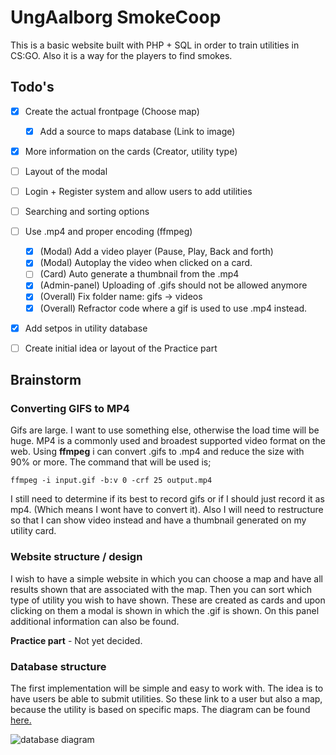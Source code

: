 # UngAalborg SmokeCoop

This is a basic website built with PHP + SQL in order to train utilities in CS:GO. Also it is a way for the players to find smokes.



## Todo's

- [x] Create the actual frontpage (Choose map)
  - [x] Add a source to maps database (Link to image)
- [x] More information on the cards (Creator, utility type)
- [ ] Layout of the modal 
- [ ] Login + Register system and allow users to add utilities
- [ ] Searching and sorting options 
- [ ] Use .mp4 and proper encoding (ffmpeg)
  - [x] (Modal) Add a video player (Pause, Play, Back and forth) 
  - [x] (Modal) Autoplay the video when clicked on a card.
  - [ ] (Card) Auto generate a thumbnail from the .mp4
  - [x] (Admin-panel) Uploading of .gifs should not be allowed anymore
  - [x] (Overall) Fix folder name: gifs -> videos
  - [x] (Overall) Refractor code where a gif is used to use .mp4 instead.
- [x] Add setpos in utility database
- [ ] Create initial idea or layout of the Practice part



## Brainstorm

### Converting GIFS to MP4

Gifs are large. I want to use something else, otherwise the load time will be huge. MP4 is a commonly used and broadest supported video format on the web. Using **ffmpeg** i can convert .gifs to .mp4 and reduce the size with 90% or more. The command that will be used is;

```ffmpeg -i input.gif -b:v 0 -crf 25 output.mp4```

I still need to determine if its best to record gifs or if I should just record it as mp4. (Which means I wont have to convert it). Also I will need to restructure so that I can show video instead and have a thumbnail generated on my utility card.



### Website structure / design

I wish to have a simple website in which you can choose a map and have all results shown that are associated with the map. Then you can sort which type of utility you wish to have shown. These are created as cards and upon clicking on them a modal is shown in which the .gif is shown. On this panel additional information can also be found.

**Practice part** - Not yet decided.



### Database structure

The first implementation will be simple and easy to work with. The idea is to have users be able to submit utilities. So these link to a user but also a map, because the utility is based on specific maps. The diagram can be found [here.](https://dbdiagram.io/d/5d8caec6ff5115114db4a7af)

![database diagram](images/database-structure.png "Database diagram")


